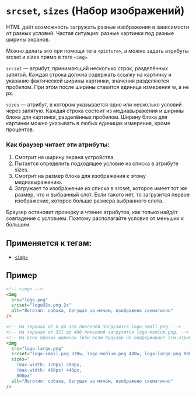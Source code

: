 # `srcset`, `sizes` (Набор изображений)

HTML даёт возможность загружать разные изображения в зависимости от разных условий. Частая ситуация: разные картинки под разные ширины экранов.

Можно делать это при помощи тега `<picture>`, а можно задать атрибуты srcset и sizes прямо в теге `<img>`.

`srcset` — атрибут, принимающий несколько строк, разделённых запятой. Каждая строка должна содержать ссылку на картинку и указание фактической ширины картинки, значения разделяются пробелом. При этом после ширины ставится единица измерения w, а не px.

`sizes` — атрибут, в котором указывается одно или несколько условий через запятую. Каждая строка состоит из медиавыражения и ширины блока для картинки, разделённых пробелом. Ширину блока для картинки можно указывать в любых единицах измерения, кроме процентов.

### Как браузер читает эти атрибуты:

1. Смотрит на ширину экрана устройства.
2. Пытается определить подходящее условие из списка в атрибуте sizes.
3. Смотрит на размер блока для изображения к этому медиавыражению.
4. Загружает то изображение из списка в srcset, которое имеет тот же размер, что и выбранный слот. Если такого нет, то загрузится первое изображение, которое больше размера выбранного слота.

Браузер остановит проверку и чтение атрибутов, как только найдёт совпадение с условием. Поэтому располагайте условия от меньших к большим.

## Применяется к тегам:

- [`<img>`](<../TAGS MEDIA/img (ИЗОБРАЖЕНИЕ).md>)

## Пример

```html
<!-- <img> -->
<img
  src="logo.png"
  srcset="logo@2x.png 2x"
  alt="Логотип: собака, бегущая за мячом, изображено схематично"
/>

<!-- На экранах от 0 до 320 пикселей загрузится logo-small.png. -->
<!-- На экранах от 321 до 480 пикселей загрузится logo-medium.png. -->
<!-- На всех прочих ширинах (или если браузер не поддерживает эти атрибуты) загрузится logo-large.png. -->
<img
  src="logo-large.png"
  srcset="logo-small.png 320w, logo-medium.png 480w, logo-large.png 800w"
  sizes="
    (max-width: 320px) 280px,
    (max-width: 480px) 440px,
    800px"
  alt="Логотип: собака, бегущая за мячом, изображено схематично"
/>
```
